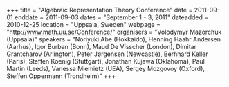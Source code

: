 +++
title = "Algebraic Representation Theory Conference"
date = 2011-09-01
enddate = 2011-09-03
dates = "September 1 - 3, 2011"
dateadded = 2010-12-25
location = "Uppsala, Sweden"
webpage = "http://www.math.uu.se/Conference/"
organisers = "Volodymyr Mazorchuk (Uppsala)"
speakers = "Noriyuki Abe (Hokkaido), Henning Haahr Andersen (Aarhus), Igor Burban (Bonn), Maud De Visscher (London), Dimitar Grantcharov (Arlington), Peter Jørgensen (Newcastle), Berhnard Keller (Paris), Steffen Koenig (Stuttgart), Jonathan Kujawa (Oklahoma), Paul Martin (Leeds), Vanessa Miemietz (UEA), Sergey Mozgovoy (Oxford), Steffen Oppermann (Trondheim)"
+++
